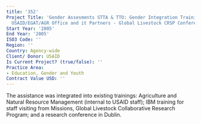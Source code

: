 ```yaml
---
title: '352'
Project Title: 'Gender Assesments STTA & TTO: Gender Integration Training for the
  USAID/EGAT/AGR Office and it Partners - Global Livestock CRSP Conference (TDY 51)'
Start Year: '2005'
End Year: '2005'
ISO3 Code: ''
Region: ''
Country: Agency-wide
Client/ Donor: USAID
Is Current Project? (true/false): ''
Practice Area:
- Education, Gender and Youth
Contract Value USD: ''
---
```


The assistance was integrated into existing trainings: Agriculture and Natural Resource Management (internal to USAID staff); IBM training for staff visiting from Missions, Global Livestock Collaborative Research Program; and a research conference in Dublin.